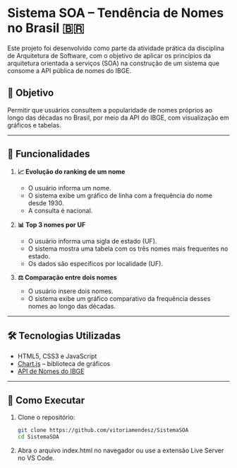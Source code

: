 # Sistema SOA – Tendência de Nomes no Brasil 🇧🇷

Este projeto foi desenvolvido como parte da atividade prática da disciplina de Arquitetura de Software, com o objetivo de aplicar os princípios da arquitetura orientada a serviços (SOA) na construção de um sistema que consome a API pública de nomes do IBGE.

## 🎯 Objetivo

Permitir que usuários consultem a popularidade de nomes próprios ao longo das décadas no Brasil, por meio da API do IBGE, com visualização em gráficos e tabelas.

---

## 🧩 Funcionalidades

1. **📈 Evolução do ranking de um nome**
   - O usuário informa um nome.
   - O sistema exibe um gráfico de linha com a frequência do nome desde 1930.
   - A consulta é nacional.

2. **📊 Top 3 nomes por UF**
   - O usuário informa uma sigla de estado (UF).
   - O sistema mostra uma tabela com os três nomes mais frequentes no estado.
   - Os dados são específicos por localidade (UF).

3. **⚖️ Comparação entre dois nomes**
   - O usuário insere dois nomes.
   - O sistema exibe um gráfico comparativo da frequência desses nomes ao longo das décadas.

---

## 🛠️ Tecnologias Utilizadas

- HTML5, CSS3 e JavaScript
- [Chart.js](https://www.chartjs.org/) – biblioteca de gráficos
- [API de Nomes do IBGE](https://servicodados.ibge.gov.br/api/docs/nomes?versao=2)

---

## 🧪 Como Executar

1. Clone o repositório:
   ```bash
   git clone https://github.com/vitoriamendesz/SistemaSOA
   cd SistemaSOA

2. Abra o arquivo index.html no navegador
   ou use a extensão Live Server no VS Code.  